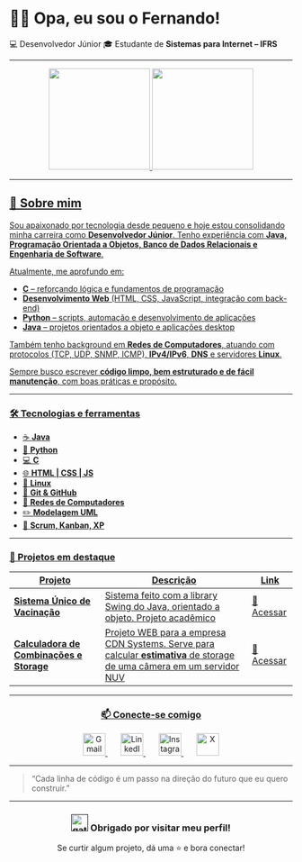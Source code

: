 # 👨‍💻 Opa, eu sou o Fernando!

💻 Desenvolvedor Júnior
🎓 Estudante de **Sistemas para Internet – IFRS**

---

<div align="center">
<a href="https://github.com/FernandoHaeser">
<img loading="lazy" height="180em" src="https://github-readme-stats.vercel.app/api?username=FernandoHaeser&show_icons=true&theme=dark&include_all_commits=true&count_private=true"/>
<img loading="lazy" height="180em" src="https://github-readme-stats.vercel.app/api/top-langs/?username=FernandoHaeser&layout=compact&langs_count=7&theme=dark"/>
</div>

---

## 🧠 Sobre mim

Sou apaixonado por tecnologia desde pequeno e hoje estou consolidando minha carreira como **Desenvolvedor Júnior**.
Tenho experiência com **Java, Programação Orientada a Objetos, Banco de Dados Relacionais e Engenharia de Software**.

Atualmente, me aprofundo em:

* **C** – reforçando lógica e fundamentos de programação
* **Desenvolvimento Web** (HTML, CSS, JavaScript, integração com back-end)
* **Python** – scripts, automação e desenvolvimento de aplicações
* **Java** – projetos orientados a objeto e aplicações desktop

Também tenho background em **Redes de Computadores**, atuando com protocolos (TCP, UDP, SNMP, ICMP), **IPv4/IPv6**, **DNS** e servidores **Linux**.

Sempre busco escrever **código limpo, bem estruturado e de fácil manutenção**, com boas práticas e propósito.

---

### 🛠️ Tecnologias e ferramentas

* ☕ **Java**
* 🐍 **Python**
* 💻 **C**
* 🌐 **HTML | CSS | JS**
* 🐧 **Linux**
* 🔧 **Git & GitHub**
* 🛜 **Redes de Computadores**
* ✏️ **Modelagem UML**
* 🔨 **Scrum, Kanban, XP**
  
---

### 💼 Projetos em destaque

| Projeto                                  | Descrição                                                                                                              | Link                                                               |
| ---------------------------------------- | ---------------------------------------------------------------------------------------------------------------------- | ------------------------------------------------------------------ |
| **Sistema Único de Vacinação**           | Sistema feito com a library Swing do Java, orientado a objeto. Projeto acadêmico                                       | [🔗 Acessar](https://github.com/FernandoHaeser/SVS-System)         |
| **Calculadora de Combinações e Storage** | Projeto WEB para a empresa CDN Systems. Serve para calcular **estimativa** de storage de uma câmera em um servidor NUV | [🔗 Acessar](https://github.com/FernandoHaeser/nuv-calculator) |

---

<div align="center">
  <h3>📫 Conecte-se comigo</h3>

  <a href="mailto:fernandohaeserr@gmail.com">
    <img src="https://img.shields.io/badge/Gmail-D14836?style=for-the-badge&logo=gmail&logoColor=white" alt="Gmail" height="40">
  </a>
  ‎ ‎ ‎ ‎ ‎ ‎

  <a href="https://www.linkedin.com/in/fehaeser">
    <img src="https://img.shields.io/badge/LinkedIn-0A66C2?style=for-the-badge&logo=linkedin&logoColor=white" alt="LinkedIn" height="40">
  </a>
  ‎ ‎ ‎ ‎ ‎ ‎

  <a href="https://www.instagram.com/devhaeser/">
    <img src="https://img.shields.io/badge/Instagram-E4405F?style=for-the-badge&logo=instagram&logoColor=white" alt="Instagram" height="40">
  </a>
  ‎ ‎ ‎ ‎ ‎ ‎

  <a href="https://x.com/devhaeser">
    <img src="https://img.shields.io/badge/X-000000?style=for-the-badge&logo=x&logoColor=white" alt="X" height="40">
  </a>
</div>  

---

> “Cada linha de código é um passo na direção do futuro que eu quero construir.”

---
<div align=center>
<h3><a href=""><img src="https://user-images.githubusercontent.com/74038190/226127923-0e8b7792-7b3c-462b-951b-63c96ba1a5af.gif" width="30" alt="gatito"></a> Obrigado por visitar meu perfil!</h3>

Se curtir algum projeto, dá uma ⭐ e bora conectar!
</div>
